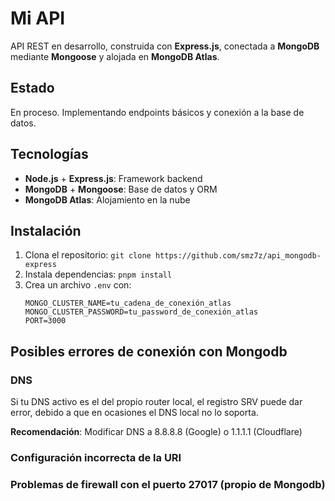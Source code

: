 # Mi API

API REST en desarrollo, construida con **Express.js**, conectada a **MongoDB** mediante **Mongoose** y alojada en **MongoDB Atlas**.

## Estado
En proceso. Implementando endpoints básicos y conexión a la base de datos.

## Tecnologías
- **Node.js** + **Express.js**: Framework backend
- **MongoDB** + **Mongoose**: Base de datos y ORM
- **MongoDB Atlas**: Alojamiento en la nube

## Instalación
1. Clona el repositorio: `git clone https://github.com/smz7z/api_mongodb-express`
2. Instala dependencias: `pnpm install`
3. Crea un archivo `.env` con:
   ```plaintext
   MONGO_CLUSTER_NAME=tu_cadena_de_conexión_atlas
   MONGO_CLUSTER_PASSWORD=tu_password_de_conexión_atlas
   PORT=3000

## Posibles errores de conexión con Mongodb

### DNS
Si tu DNS activo es el del propio router local, el registro SRV puede dar error, debido a que en ocasiones el DNS local no lo soporta.

**Recomendación**: Modificar DNS a 8.8.8.8 (Google) o 1.1.1.1 (Cloudflare)

### Configuración incorrecta de la URI

### Problemas de firewall con el puerto 27017 (propio de Mongodb)